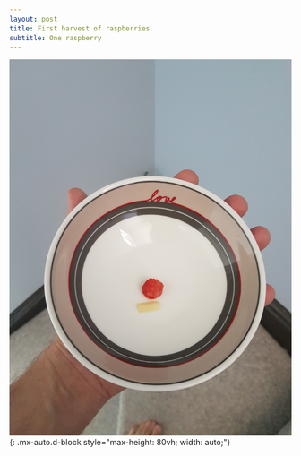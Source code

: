 ```yaml
---
layout: post
title: First harvest of raspberries
subtitle: One raspberry
---
```

![First raspberry harvested with a proportionately sized piece of cheese](../assets/img/raspberry.jpg){: .mx-auto.d-block style="max-height: 80vh; width: auto;"}
                                                                                                                                   
